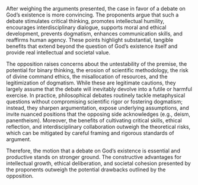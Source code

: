 

After weighing the arguments presented, the case in favor of a debate on
God’s existence is more convincing. The proponents argue that such a
debate stimulates critical thinking, promotes intellectual humility,
encourages interdisciplinary dialogue, supports moral and ethical
development, prevents dogmatism, enhances communication skills, and
reaffirms human agency. These points highlight substantial, tangible
benefits that extend beyond the question of God’s existence itself and
provide real intellectual and societal value.

The opposition raises concerns about the untestability of the premise,
the potential for binary thinking, the erosion of scientific
methodology, the risk of divine command ethics, the misallocation of
resources, and the legitimization of dogmatism. While these are
legitimate cautions, they largely assume that the debate will inevitably
devolve into a futile or harmful exercise. In practice, philosophical
debates routinely tackle metaphysical questions without compromising
scientific rigor or fostering dogmatism; instead, they sharpen
argumentation, expose underlying assumptions, and invite nuanced
positions that the opposing side acknowledges (e.g., deism,
panentheism). Moreover, the benefits of cultivating critical skills,
ethical reflection, and interdisciplinary collaboration outweigh the
theoretical risks, which can be mitigated by careful framing and
rigorous standards of argument.

Therefore, the motion that a debate on God’s existence is essential and
productive stands on stronger ground. The constructive advantages for
intellectual growth, ethical deliberation, and societal cohesion
presented by the proponents outweigh the potential drawbacks outlined by
the opposition.
